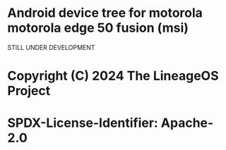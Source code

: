 # Android device tree for motorola motorola edge 50 fusion (msi) #
STILL UNDER DEVELOPMENT

# Copyright (C) 2024 The LineageOS Project
#
# SPDX-License-Identifier: Apache-2.0
#
```
